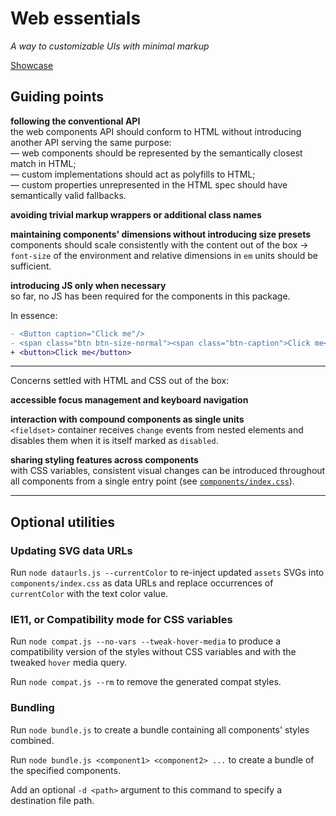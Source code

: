 # Web essentials

_A way to customizable UIs with minimal markup_

[Showcase](https://axtk.me/x/web_essentials)

## Guiding points

**following the conventional API**<br>
the web components API should conform to HTML without introducing another API serving the same purpose:<br>
&mdash; web components should be represented by the semantically closest match in HTML;<br>
&mdash; custom implementations should act as polyfills to HTML;<br>
&mdash; custom properties unrepresented in the HTML spec should have semantically valid fallbacks.

**avoiding trivial markup wrappers or additional class names**

**maintaining components' dimensions without introducing size presets**<br>
components should scale consistently with the content out of the box &rarr;<br>
`font-size` of the environment and relative dimensions in `em` units should be sufficient.

**introducing JS only when necessary**<br>
so far, no JS has been required for the components in this package.

In essence:

```diff
- <Button caption="Click me"/>
- <span class="btn btn-size-normal"><span class="btn-caption">Click me</span></span>
+ <button>Click me</button>
```

---

Concerns settled with HTML and CSS out of the box:

**accessible focus management and keyboard navigation**

**interaction with compound components as single units**<br>
`<fieldset>` container receives `change` events from nested elements and disables them when it is itself marked as `disabled`.

**sharing styling features across components**<br>
with CSS variables, consistent visual changes can be introduced throughout all components from a single entry point (see [`components/index.css`](components/index.css)).

---

## Optional utilities

### Updating SVG data URLs

Run `node dataurls.js --currentColor` to re-inject updated `assets` SVGs into `components/index.css` as data URLs and replace occurrences of `currentColor` with the text color value.

### IE11, or Compatibility mode for CSS variables

Run `node compat.js --no-vars --tweak-hover-media` to produce a compatibility version of the styles without CSS variables and with the tweaked `hover` media query.

Run `node compat.js --rm` to remove the generated compat styles.

### Bundling

Run `node bundle.js` to create a bundle containing all components' styles combined. 

Run `node bundle.js <component1> <component2> ...` to create a bundle of the specified components.

Add an optional `-d <path>` argument to this command to specify a destination file path.
